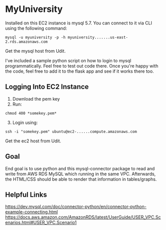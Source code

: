 # MyUniversity

Installed on this EC2 instance is mysql 5.7. You can connect to it via CLI using the following command:
```
mysql -u myuniversity -p -h myuniversity.......us-east-2.rds.amazonaws.com
```
Get the mysql host from Udit.

I've included a sample python script on how to login to mysql programmatically. 
Feel free to test out code there. Once you're happy with the code, feel free to 
add it to the flask app and see if it works there too. 

## Logging Into EC2 Instance
1. Download the pem key
2. Run: 
```
chmod 400 *somekey.pem*
```
3. Login using:
```
ssh -i "somekey.pem" ubuntu@ec2-......compute.amazonaws.com
```
Get the ec2 host from Udit.

## Goal

End goal is to use python and this mysql-connector package to read and write from 
AWS RDS MySQL which running in the same VPC. Afterwards, the HTML/CSS should be able
to render that information in tables/graphs. 

## Helpful Links
https://dev.mysql.com/doc/connector-python/en/connector-python-example-connecting.html
https://docs.aws.amazon.com/AmazonRDS/latest/UserGuide/USER_VPC.Scenarios.html#USER_VPC.Scenario1
